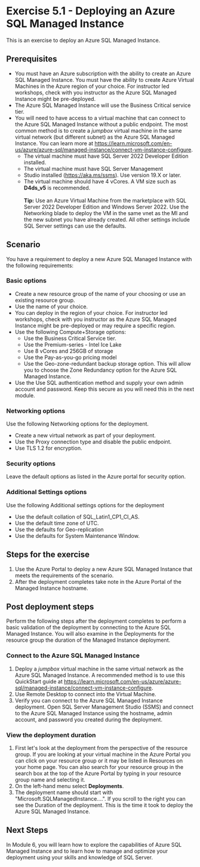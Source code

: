 # Exercise 5.1 - Deploying an Azure SQL Managed Instance

This is an exercise to deploy an Azure SQL Managed Instance.

## Prerequisites

- You must have an Azure subscription with the ability to create an Azure SQL Managed Instance. You must have the ability to create Azure Virtual Machines in the Azure region of your choice. For instructor led workshops, check with you instructor as the Azure SQL Managed Instance might be pre-deployed.
- The Azure SQL Managed Instance will use the Business Critical service tier.
- You will need to have access to a virtual machine that can connect to the Azure SQL Managed Instance without a public endpoint. The most common method is to create a *jumpbox* virtual machine in the same virtual network (but different subnet) as the Azure SQL Managed Instance. You can learn more at https://learn.microsoft.com/en-us/azure/azure-sql/managed-instance/connect-vm-instance-configure.
    - The virtual machine must have SQL Server 2022 Developer Edition installed.
    - The virtual machine must have SQL Server Management 
    - Studio installed (https://aka.ms/ssms). Use version 19.X or later.
    - The virtual machine should have 4 vCores. A VM size such as **D4ds_v5** is recommended.<br><br>
**Tip:** Use an Azure Virtual Machine from the marketplace with SQL Server 2022 Developer Edition and Windows Server 2022. Use the Networking blade to deploy the VM in the same vnet as the MI and the new subnet you have already created. All other settings include SQL Server settings can use the defaults.

## Scenario

You have a requirement to deploy a new Azure SQL Managed Instance with the following requirements:

### Basic options

- Create a new resource group of the name of your choosing or use an existing resource group.
- Use the name of your choice.
- You can deploy in the region of your choice. For instructor led workshops, check with you instructor as the Azure SQL Managed Instance might be pre-deployed or may require a specific region.
- Use the following Compute+Storage options:
    - Use the Business Critical Service tier.
    - Use the Premium-series - Intel Ice Lake
    - Use 8 vCores and 256GB of storage
    - Use the Pay-as-you-go pricing model
    - Use the Geo-zone-redundant backup storage option. This will allow you to choose the Zone Redundancy option for the Azure SQL Managed Instance.
- Use the Use SQL authentication method and supply your own admin account and password. Keep this secure as you will need this in the next module.

### Networking options

Use the following Networking options for the deployment.

- Create a new virtual network as part of your deployment.
- Use the Proxy connection type and disable the public endpoint.
- Use TLS 1.2 for encryption.

### Security options

Leave the default options as listed in the Azure portal for security option.

### Additional Settings options

Use the following Additional settings options for the deployment

- Use the default collation of SQL_Latin1_CP1_CI_AS.
- Use the default time zone of UTC.
- Use the defaults for Geo-replication
- Use the defaults for System Maintenance Window.

## Steps for the exercise

1. Use the Azure Portal to deploy a new Azure SQL Managed Instance that meets the requirements of the scenario.
1. After the deployment completes take note in the Azure Portal of the Managed Instance hostname.

## Post deployment steps

Perform the following steps after the deployment completes to perform a basic validation of the deployment by connecting to the Azure SQL Managed Instance. You will also examine in the Deployments for the resource group the duration of the Managed Instance deployment.

### Connect to the Azure SQL Managed Instance

1. Deploy a *jumpbox* virtual machine in the same virtual network as the Azure SQL Managed Instance. A recommended method is to use this QuickStart guide at https://learn.microsoft.com/en-us/azure/azure-sql/managed-instance/connect-vm-instance-configure.
1. Use Remote Desktop to connect into the Virtual Machine.
1. Verify you can connect to the Azure SQL Managed Instance deployment. Open SQL Server Management Studio (SSMS) and connect to the Azure SQL Managed Instance using the hostname, admin account, and password you created during the deployment.

### View the deployment duration

1. First let's look at the deployment from the perspective of the resource group. If you are looking at your virtual machine in the Azure Portal you can click on your resource group or it may be listed in Resources on your home page. You can also search for your resource group in the search box at the top of the Azure Portal by typing in your resource group name and selecting it.
1. On the left-hand menu select **Deployments**.
1. The deployment name should start with "Microsoft.SQLManagedInstance....". If you scroll to the right you can see the Duration of the deployment. This is the time it took to deploy the Azure SQL Managed Instance.

## Next Steps

In Module 6, you will learn how to explore the capabilities of Azure SQL Managed Instance and to learn how to manage and optimize your deployment using your skills and knowledge of SQL Server.